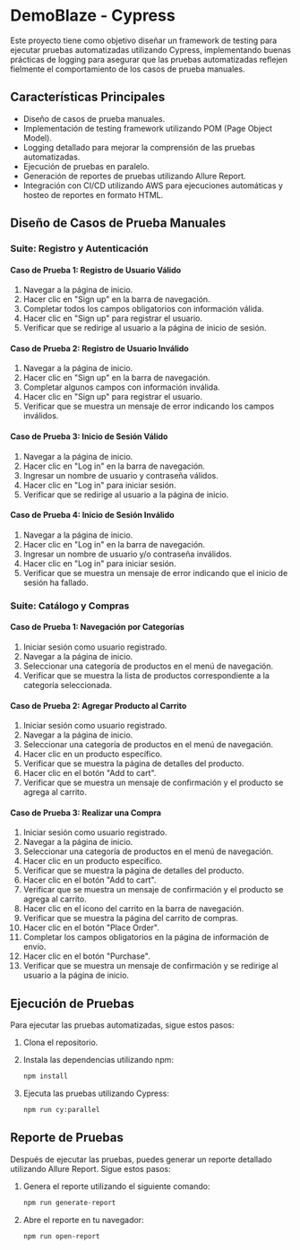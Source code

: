 # DemoBlaze - Cypress

Este proyecto tiene como objetivo diseñar un framework de testing para ejecutar pruebas automatizadas utilizando Cypress, implementando buenas prácticas de logging para asegurar que las pruebas automatizadas reflejen fielmente el comportamiento de los casos de prueba manuales.

## Características Principales

- Diseño de casos de prueba manuales.
- Implementación de testing framework utilizando POM (Page Object Model).
- Logging detallado para mejorar la comprensión de las pruebas automatizadas.
- Ejecución de pruebas en paralelo.
- Generación de reportes de pruebas utilizando Allure Report.
- Integración con CI/CD utilizando AWS para ejecuciones automáticas y hosteo de reportes en formato HTML.

## Diseño de Casos de Prueba Manuales

### Suite: Registro y Autenticación

#### Caso de Prueba 1: Registro de Usuario Válido
1. Navegar a la página de inicio.
2. Hacer clic en "Sign up" en la barra de navegación.
3. Completar todos los campos obligatorios con información válida.
4. Hacer clic en "Sign up" para registrar el usuario.
5. Verificar que se redirige al usuario a la página de inicio de sesión.

#### Caso de Prueba 2: Registro de Usuario Inválido
1. Navegar a la página de inicio.
2. Hacer clic en "Sign up" en la barra de navegación.
3. Completar algunos campos con información inválida.
4. Hacer clic en "Sign up" para registrar el usuario.
5. Verificar que se muestra un mensaje de error indicando los campos inválidos.

#### Caso de Prueba 3: Inicio de Sesión Válido
1. Navegar a la página de inicio.
2. Hacer clic en "Log in" en la barra de navegación.
3. Ingresar un nombre de usuario y contraseña válidos.
4. Hacer clic en "Log in" para iniciar sesión.
5. Verificar que se redirige al usuario a la página de inicio.

#### Caso de Prueba 4: Inicio de Sesión Inválido
1. Navegar a la página de inicio.
2. Hacer clic en "Log in" en la barra de navegación.
3. Ingresar un nombre de usuario y/o contraseña inválidos.
4. Hacer clic en "Log in" para iniciar sesión.
5. Verificar que se muestra un mensaje de error indicando que el inicio de sesión ha fallado.

### Suite: Catálogo y Compras

#### Caso de Prueba 1: Navegación por Categorías
1. Iniciar sesión como usuario registrado.
2. Navegar a la página de inicio.
3. Seleccionar una categoría de productos en el menú de navegación.
4. Verificar que se muestra la lista de productos correspondiente a la categoría seleccionada.

#### Caso de Prueba 2: Agregar Producto al Carrito
1. Iniciar sesión como usuario registrado.
2. Navegar a la página de inicio.
3. Seleccionar una categoría de productos en el menú de navegación.
4. Hacer clic en un producto específico.
5. Verificar que se muestra la página de detalles del producto.
6. Hacer clic en el botón "Add to cart".
7. Verificar que se muestra un mensaje de confirmación y el producto se agrega al carrito.

#### Caso de Prueba 3: Realizar una Compra
1. Iniciar sesión como usuario registrado.
2. Navegar a la página de inicio.
3. Seleccionar una categoría de productos en el menú de navegación.
4. Hacer clic en un producto específico.
5. Verificar que se muestra la página de detalles del producto.
6. Hacer clic en el botón "Add to cart".
7. Verificar que se muestra un mensaje de confirmación y el producto se agrega al carrito.
8. Hacer clic en el icono del carrito en la barra de navegación.
9. Verificar que se muestra la página del carrito de compras.
10. Hacer clic en el botón "Place Order".
11. Completar los campos obligatorios en la página de información de envío.
12. Hacer clic en el botón "Purchase".
13. Verificar que se muestra un mensaje de confirmación y se redirige al usuario a la página de inicio.

## Ejecución de Pruebas

Para ejecutar las pruebas automatizadas, sigue estos pasos:

1. Clona el repositorio.
2. Instala las dependencias utilizando npm:

   ```bash
   npm install

3. Ejecuta las pruebas utilizando Cypress:
   ```bash
   npm run cy:parallel


## Reporte de Pruebas
Después de ejecutar las pruebas, puedes generar un reporte detallado utilizando Allure Report. Sigue estos pasos:
1. Genera el reporte utilizando el siguiente comando:
   ```bash
   npm run generate-report

2. Abre el reporte en tu navegador:
   ```bash
   npm run open-report

